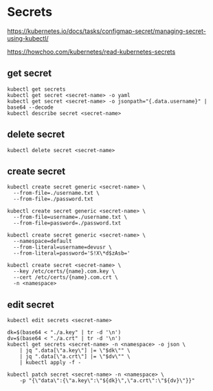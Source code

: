 # Secrets

https://kubernetes.io/docs/tasks/configmap-secret/managing-secret-using-kubectl/

https://howchoo.com/kubernetes/read-kubernetes-secrets

## get secret
```
kubectl get secrets
kubectl get secret <secret-name> -o yaml
kubectl get secret <secret-name> -o jsonpath="{.data.username}" | base64 --decode
kubectl describe secret <secret-name>
```

## delete secret
```
kubectl delete secret <secret-name>
```

## create secret
```
kubectl create secret generic <secret-name> \
  --from-file=./username.txt \
  --from-file=./password.txt
  
kubectl create secret generic <secret-name> \
  --from-file=username=./username.txt \
  --from-file=password=./password.txt
  
kubectl create secret generic <secret-name> \
  --namespace=default
  --from-literal=username=devusr \
  --from-literal=password='S!X\*d$zAsb=' 
  
kubectl create secret <secret-name> \
  --key /etc/certs/{name}.com.key \
  --cert /etc/certs/{name}.com.crt \
  -n <namespace>  
```

## edit secret
```
kubectl edit secrets <secret-name>

dk=$(base64 < "./a.key" | tr -d '\n')
dv=$(base64 < "./a.crt" | tr -d '\n')
kubectl get secrets <secret-name> -n <namespace> -o json \
    | jq ".data[\"a.key\"] |= \"$dk\"" \
    | jq ".data[\"a.crt\"] |= \"$dv\"" \
    | kubectl apply -f -
        
kubectl patch secret <secret-name> -n <namespace> \
    -p "{\"data\":{\"a.key\":\"${dk}\",\"a.crt\":\"${dv}\"}}"        
```
